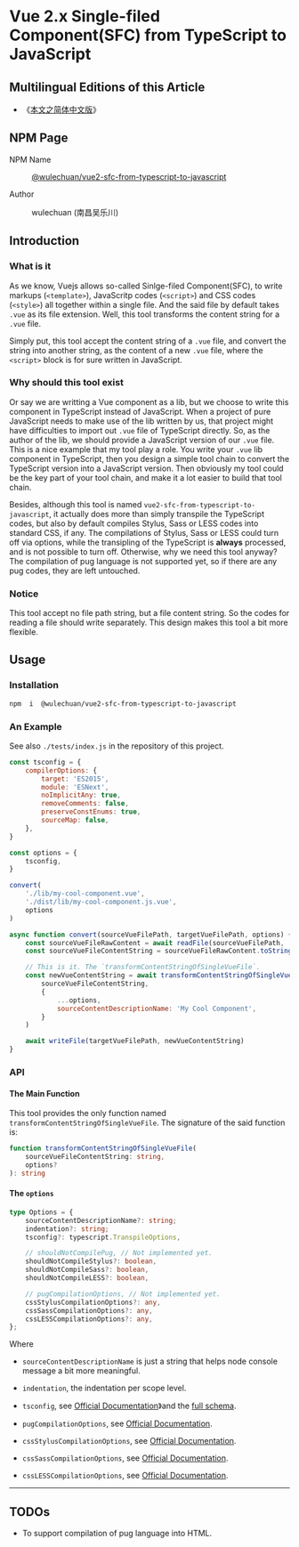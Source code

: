 # Vue 2.x Single-filed Component(SFC) from TypeScript to JavaScript

<link rel="stylesheet" href="./documents/styles/wulechuan-styles-for-html-via-markdown--vscode.default.min.css">


## Multilingual Editions of this Article

- 《[本文之简体中文版](./ReadMe.md)》




## NPM Page

<dl>
<dt>NPM Name</dt>
<dd>

[@wulechuan/vue2-sfc-from-typescript-to-javascript](https://www.npmjs.com/package/@wulechuan/vue2-sfc-from-typescript-to-javascript)

</dd>
<dt>Author</dt>
<dd><p>wulechuan (南昌吴乐川)</p></dd>
</dl>





## Introduction

### What is it

As we know, Vuejs allows so-called Sinlge-filed Component(SFC), to write markups (`<template>`), JavaScritp codes (`<script>`) and CSS codes (`<style>`) all together within a single file. And the said file by default takes `.vue` as its file extension. Well, this tool transforms the content string for a `.vue` file.

Simply put, this tool accept the content string of a `.vue` file, and convert the string into another string, as the content of a new `.vue` file, where the `<script>` block is for sure written in JavaScript.




### Why should this tool exist

Or say we are writting a Vue component as a lib, but we choose to write this component in TypeScript instead of JavaScript. When a project of pure JavaScript needs to make use of the lib written by us, that project might have difficulties to import out `.vue` file of TypeScript directly. So, as the author of the lib, we should provide a JavaScript version of our `.vue` file. This is a nice example that my tool play a role. You write your `.vue` lib component in TypeScript, then you design a simple tool chain to convert the TypeScript version into a JavaScript version. Then obviously my tool could be the key part of your tool chain, and make it a lot easier to build that tool chain.


Besides, although this tool is named `vue2-sfc-from-typescript-to-javascript`, it actually does more than simply transpile the TypeScript codes, but also by default compiles Stylus, Sass or LESS codes into standard CSS, if any. The compilations of Stylus, Sass or LESS could turn off via options, while the transipling of the TypeScript is **always** processed, and is not possible to turn off. Otherwise, why we need this tool anyway? The compilation of pug language is not supported yet, so if there are any pug codes, they are left untouched.


### Notice

This tool accept no file path string, but a file content string. So the codes for reading a file should write separately. This design makes this tool a bit more flexible.






## Usage

### Installation

```sh
npm  i  @wulechuan/vue2-sfc-from-typescript-to-javascript
```


### An Example

See also `./tests/index.js` in the repository of this project.

```js
const tsconfig = {
    compilerOptions: {
        target: 'ES2015',
        module: 'ESNext',
        noImplicitAny: true,
        removeComments: false,
        preserveConstEnums: true,
        sourceMap: false,
    },
}

const options = {
    tsconfig,
}

convert(
    './lib/my-cool-component.vue',
    './dist/lib/my-cool-component.js.vue',
    options
)

async function convert(sourceVueFilePath, targetVueFilePath, options) {
    const sourceVueFileRawContent = await readFile(sourceVueFilePath, 'utf8')
    const sourceVueFileContentString = sourceVueFileRawContent.toString()

    // This is it. The `transformContentStringOfSingleVueFile`.
    const newVueContentString = await transformContentStringOfSingleVueFile(
        sourceVueFileContentString,
        {
            ...options,
            sourceContentDescriptionName: 'My Cool Component',
        }
    )

    await writeFile(targetVueFilePath, newVueContentString)
}
```



### API

#### The Main Function

This tool provides the only function named `transformContentStringOfSingleVueFile`. The signature of the said function is:

```ts
function transformContentStringOfSingleVueFile(
    sourceVueFileContentString: string,
    options?
): string
```


#### The `options`

```ts
type Options = {
    sourceContentDescriptionName?: string;
    indentation?: string;
    tsconfig?: typescript.TranspileOptions,

    // shouldNotCompilePug, // Not implemented yet.
    shouldNotCompileStylus?: boolean,
    shouldNotCompileSass?: boolean,
    shouldNotCompileLESS?: boolean,

    // pugCompilationOptions, // Not implemented yet.
    cssStylusCompilationOptions?: any,
    cssSassCompilationOptions?: any,
    cssLESSCompilationOptions?: any,
};
```

Where

-   `sourceContentDescriptionName` is just a string that helps node console message a bit more meaningful.

-   `indentation`, the indentation per scope level.

-   `tsconfig`, see [Official Documentation](http://www.typescriptlang.org/docs/handbook/tsconfig-json.html)》and the [full schema](http://json.schemastore.org/tsconfig).

-   `pugCompilationOptions`, see [Official Documentation](https://pugjs.org/api/reference.html#pugcompilesource-options).

-   `cssStylusCompilationOptions`, see [Official Documentation](https://stylus-lang.com/docs/js.html).

-   `cssSassCompilationOptions`, see [Official Documentation](https://sass-lang.com/documentation/js-api#options).

-   `cssLESSCompilationOptions`, see [Official Documentation](http://lesscss.org/usage/#programmatic-usage).





---

## TODOs

-   To support compilation of pug language into HTML.


